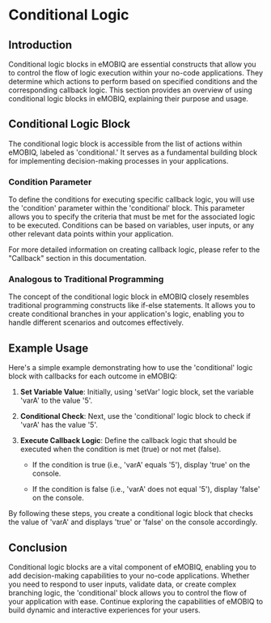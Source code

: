 # Conditional Logic

## Introduction
Conditional logic blocks in eMOBIQ are essential constructs that allow you to control the flow of logic execution within your no-code applications. They determine which actions to perform based on specified conditions and the corresponding callback logic. This section provides an overview of using conditional logic blocks in eMOBIQ, explaining their purpose and usage.

## Conditional Logic Block
The conditional logic block is accessible from the list of actions within eMOBIQ, labeled as 'conditional.' It serves as a fundamental building block for implementing decision-making processes in your applications.

### Condition Parameter
To define the conditions for executing specific callback logic, you will use the 'condition' parameter within the 'conditional' block. This parameter allows you to specify the criteria that must be met for the associated logic to be executed. Conditions can be based on variables, user inputs, or any other relevant data points within your application.

For more detailed information on creating callback logic, please refer to the "Callback" section in this documentation.

### Analogous to Traditional Programming
The concept of the conditional logic block in eMOBIQ closely resembles traditional programming constructs like if-else statements. It allows you to create conditional branches in your application's logic, enabling you to handle different scenarios and outcomes effectively.

## Example Usage
Here's a simple example demonstrating how to use the 'conditional' logic block with callbacks for each outcome in eMOBIQ:

1. **Set Variable Value**: Initially, using 'setVar' logic block, set the variable 'varA' to the value '5'.

2. **Conditional Check**: Next, use the 'conditional' logic block to check if 'varA' has the value '5'.

3. **Execute Callback Logic**: Define the callback logic that should be executed when the condition is met (true) or not met (false).

    - If the condition is true (i.e., 'varA' equals '5'), display 'true' on the console.

    - If the condition is false (i.e., 'varA' does not equal '5'), display 'false' on the console.

By following these steps, you create a conditional logic block that checks the value of 'varA' and displays 'true' or 'false' on the console accordingly.

## Conclusion
Conditional logic blocks are a vital component of eMOBIQ, enabling you to add decision-making capabilities to your no-code applications. Whether you need to respond to user inputs, validate data, or create complex branching logic, the 'conditional' block allows you to control the flow of your application with ease. Continue exploring the capabilities of eMOBIQ to build dynamic and interactive experiences for your users.

